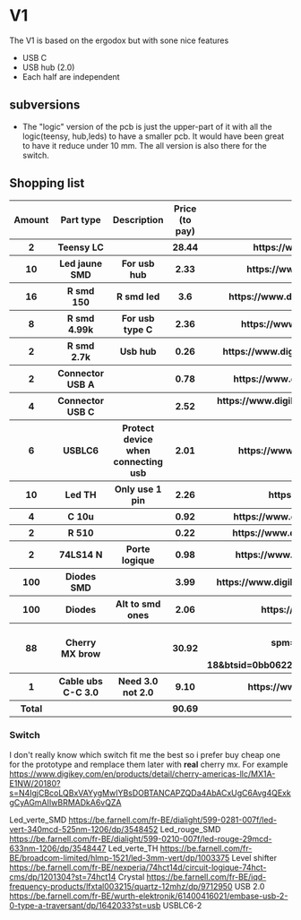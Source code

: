 # V1
The V1 is based on the ergodox but with sone nice features
* USB C
* USB hub (2.0)
* Each half are independent
##

## subversions
* The "logic" version of the pcb is just the upper-part of it with all the logic(teensy, hub,leds) to have a smaller pcb. It would have been great to have it reduce under 10 mm. The all version is also there for the switch.


## Shopping list
<table>
  <thead>
    <tr>
    <th>Amount</th>
    <th>Part type</th>
    <th>Description</th>
    <th>Price (to pay)</th>
    <th>Link</th>
    </tr>
  </thead>
  <tbody>
    <tr>
      <th>2</th>
      <th>Teensy LC</th>
      <th> </th>
      <th>28.44</th>
      <th>https://www.digikey.be/product-detail/fr/adafruit-industries-llc/2419/1528-2254-ND/7241499</th>
    </tr>
    <tr>
      <th>10</th>
      <th>Led jaune SMD</th>
      <th>For usb hub</th>
      <th>2.33</th>
      <th>https://www.digikey.be/product-detail/fr/qt-brightek-qtb/QBLP615-Y/1516-1077-1-ND/4814804</th>
    </tr>
    <tr>
      <th>16</th>
      <th>R smd 150</th>
      <th>R smd led</th>
      <th>3.6</th>
      <th>https://www.digikey.be/product-detail/fr/rohm-semiconductor/LTR18EZPF1500/RHM150YCT-ND/4055449</th>
    </tr>
    <tr>
      <th>8</th>
      <th>R smd 4.99k</th>
      <th>For usb type C </th>
      <th>2.36</th>
      <th>https://www.digikey.be/product-detail/fr/vishay-dale/RCL06124K99FKEA/541-2378-1-ND/2587746</th>
    </tr>
    <tr>
      <th>2</th>
      <th>R smd 2.7k</th>
      <th>Usb hub</th>
      <th>0.26</th>
      <th>https://www.digikey.be/product-detail/fr/rohm-semiconductor/LTR18EZPF2701/RHM2-70KYCT-ND/1973120</th>
    </tr>
    <tr>
      <th>2</th>
      <th>Connector USB A</th>
      <th></th>
      <th>0.78</th>
      <th>https://www.digikey.be/product-detail/fr/on-shore-technology-inc/USB-A1HSW6/ED2989-ND/2677750</th>
    </tr>
    <tr>
      <th>4</th>
      <th>Connector USB C</th>
      <th></th>
      <th>2.52</th>
      <th>https://www.digikey.be/product-detail/fr/cvilux-usa/CU3216SASBLR004-NH/2987-CU3216SASBLR004-NHCT-ND/13177603</th>
    </tr>
    <tr>
      <th>6</th>
      <th>USBLC6</th>
      <th>Protect device when connecting usb</th>
      <th>2.01</th>
      <th>https://www.digikey.be/product-detail/fr/stmicroelectronics/USBLC6-2SC6/497-5235-1-ND/1121688</th>
    </tr>
    <tr>
      <th>10</th>
      <th>Led TH</th>
      <th>Only use 1 pin</th>
      <th>2.26</th>
      <th>https://www.digikey.be/product-detail/fr/lite-on-inc/LTL-1BEHJ/160-1938-ND/3198396</th>
    </tr>
    <tr>
      <th>4</th>
      <th>C 10u</th>
      <th></th>
      <th>0.92</th>
      <th>https://www.digikey.be/product-detail/fr/avx-corporation/12061C103KAZ2A/478-3577-1-ND/1024930</th>
    </tr>
    <tr>
      <th>2</th>
      <th>R 510</th>
      <th></th>
      <th>0.22</th>
      <th>https://www.digikey.be/product-detail/fr/rohm-semiconductor/LTR18EZPJ511/RHM510ZCT-ND/1973140</th>
    </tr>
    <tr>
      <th>2</th>
      <th>74LS14 N</th>
      <th>Porte logique</th>
      <th>0.98</th>
      <th>https://www.digikey.be/product-detail/fr/texas-instruments/SN74LS14DBR/296-26505-1-ND/2255024</th>
    </tr>
    <tr>
      <th>100</th>
      <th>Diodes SMD</th>
      <th></th>
      <th>3.99</th>
      <th>https://www.digikey.be/product-detail/fr/on-semiconductor/MMSD4148T1G/MMSD4148T1GOSCT-ND/1121611</th>
    </tr>
    <tr>
      <th>100</th>
      <th>Diodes </th>
      <th>Alt to smd ones</th>
      <th>2.06</th>
      <th>https://www.digikey.be/product-detail/fr/on-semiconductor/1N4148/1N4148FS-ND/458603</th>
    </tr>
    <tr>
      <th>88</th>
      <th>Cherry MX brow</th>
      <th></th>
      <th>30.92</th>
      <th>https://fr.aliexpress.com/item/1005001681627152.html?spm=a2g0o.productlist.0.0.4b9e49a1pXCVAw&algo_pvid=aae6ed30-4209-492e-a736-7e098fa6cffb&algo_expid=aae6ed30-4209-492e-a736-7e098fa6cffb-18&btsid=0bb0622a16102183873605978e7444&ws_ab_test=searchweb0_0,searchweb201602_,searchweb201603_</th>
    </tr>
    <tr>
      <th>1</th>
      <th>Cable ubs C-C 3.0</th>
      <th>Need 3.0 not 2.0 </th>
      <th>9.10</th>
      <th>https://www.digikey.be/product-detail/fr/cui-devices/CBLT-UC-UC-1WT/102-5955-ND/9838607</th>
    </tr>
    <tr>
    <th>Total</th>
    <th></th>
    <th></th>
    <th> 90.69 </th>
    <th></th>
  </tbody>
</table>

### Switch
I don't really know which switch fit me the best so i prefer buy cheap one for the prototype and remplace them later with **real** cherry mx. For example https://www.digikey.com/en/products/detail/cherry-americas-llc/MX1A-E1NW/20180?s=N4IgjCBcoLQBxVAYygMwIYBsDOBTANCAPZQDa4AbACxUgC6Avg4QExkgCyAGmAIIwBRMADkA6vQZA

Led_verte_SMD https://be.farnell.com/fr-BE/dialight/599-0281-007f/led-vert-340mcd-525nm-1206/dp/3548452
Led_rouge_SMD https://be.farnell.com/fr-BE/dialight/599-0210-007f/led-rouge-29mcd-633nm-1206/dp/3548447
Led_verte_TH https://be.farnell.com/fr-BE/broadcom-limited/hlmp-1521/led-3mm-vert/dp/1003375
Level shifter https://be.farnell.com/fr-BE/nexperia/74hct14d/circuit-logique-74hct-cms/dp/1201304?st=74hct14
Crystal https://be.farnell.com/fr-BE/iqd-frequency-products/lfxtal003215/quartz-12mhz/dp/9712950
USB 2.0 https://be.farnell.com/fr-BE/wurth-elektronik/61400416021/embase-usb-2-0-type-a-traversant/dp/1642033?st=usb
USBLC6-2 

